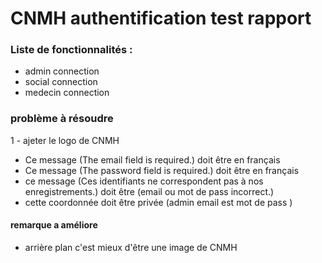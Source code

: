  # CNMH authentification  test rapport
### Liste de fonctionnalités : 
- admin connection 
- social connection 
- medecin connection

### problème à résoudre
1 - ajeter le logo de CNMH 
 - Ce message (The email field is required.) doit être en français
 - Ce message (The password field is required.) doit être en français
 - ce message (Ces identifiants ne correspondent pas à nos enregistrements.) doit être (email ou mot de pass incorrect.)
 - cette coordonnée doit être privée (admin email est mot de pass )
 
 ####  remarque a améliore
 - arrière plan  c'est mieux d'être une image de CNMH 

